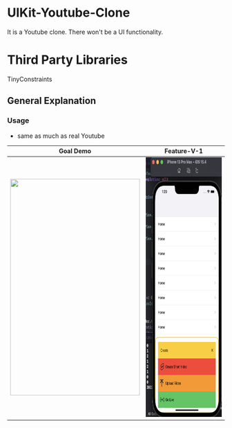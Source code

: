 # UIKit-Youtube-Clone
It is a Youtube clone. There won't be a UI functionality.

# Third Party Libraries
TinyConstraints

## General Explanation
### Usage
- same as much as real Youtube 

|  Goal Demo                |  Feature-V-1     |
|:-------------------------:|:-------------------------:|
<img src=DemoGifs/goal_demo.gif width="300" height="500"> | <img src=DemoGifs/Feature-V-1.png width="300" height="600">




